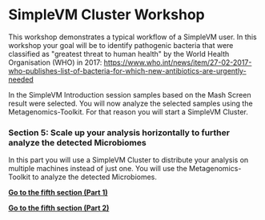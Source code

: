 # SimpleVM Cluster Workshop

This workshop demonstrates a typical workflow of a SimpleVM user.
In this workshop your goal will be to identify pathogenic bacteria
that were classified as "greatest threat to human health" by the 
World Health Organisation (WHO) in 2017: https://www.who.int/news/item/27-02-2017-who-publishes-list-of-bacteria-for-which-new-antibiotics-are-urgently-needed

In the SimpleVM Introduction session samples based on the Mash Screen result were selected.
You will now analyze the selected samples using the Metagenomics-Toolkit.
For that reason you will start a SimpleVM Cluster. 

### Section 5: Scale up your analysis horizontally to further analyze the detected Microbiomes

In this part you will use a SimpleVM Cluster to distribute your analysis 
on multiple machines instead of just one. You will use the Metagenomics-Toolkit to analyze the detected Microbiomes.

**[Go to the fifth section (Part 1)](part51.md)**

**[Go to the fifth section (Part 2)](part52.md)**
